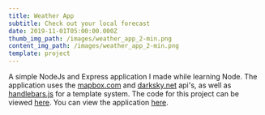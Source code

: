 ```yaml
---
title: Weather App
subtitle: Check out your local forecast
date: 2019-11-01T05:00:00.000Z
thumb_img_path: /images/weather_app_2-min.png
content_img_path: /images/weather_app_2-min.png
template: project
---
```

A simple NodeJs and Express application I made while learning Node. The application uses the [mapbox.com](https://docs.mapbox.com/api/search/) and [darksky.net](https://darksky.net/dev) api's, as well as [handlebars.js](https://handlebarsjs.com/) for a template system.  The code for this project can be viewed [here](https://github.com/TonyFwin/node-weather-website). You can view the application [here](https://nguyen-application-weather.herokuapp.com/).
